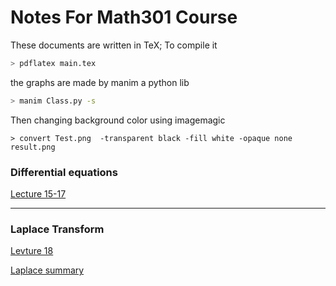 # Notes For Math301 Course 
These documents are written in TeX; To compile it 
```bash
> pdflatex main.tex
```
the graphs are made by manim a python lib
```bash
> manim Class.py -s 
```
Then changing background color using imagemagic
 ```bsah
> convert Test.png  -transparent black -fill white -opaque none  result.png
```

### Differential equations 
[Lecture 15-17](https://github.com/aboueleyes/math_notes/blob/main/L15-16-17/main.pdf)
- - - 
### Laplace Transform
[Levture 18](https://github.com/aboueleyes/math_notes/blob/main/Laplace/main.pdf)


[Laplace summary](https://github.com/aboueleyes/math_notes/blob/main/Laplace/laplace-summary.pdf)
